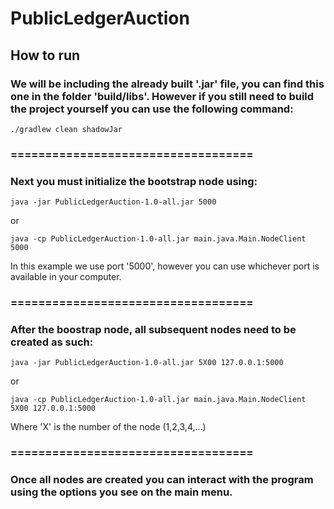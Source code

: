# PublicLedgerAuction

## How to run

### We will be including the already built '.jar' file, you can find this one in the folder 'build/libs'. However if you still need to build the project yourself you can use the following command:

`./gradlew clean shadowJar`

### ===================================

### Next you must initialize the bootstrap node using:


`java -jar PublicLedgerAuction-1.0-all.jar 5000`

or

`java -cp PublicLedgerAuction-1.0-all.jar main.java.Main.NodeClient 5000`

In this example we use port '5000', however you can use whichever port is available in your computer.

### ===================================

### After the boostrap node, all subsequent nodes need to be created as such:

`java -jar PublicLedgerAuction-1.0-all.jar 5X00 127.0.0.1:5000`

or

`java -cp PublicLedgerAuction-1.0-all.jar main.java.Main.NodeClient 5X00 127.0.0.1:5000`

Where 'X' is the number of the node (1,2,3,4,...)

### ===================================

### Once all nodes are created you can interact with the program using the options you see on the main menu.